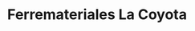 ---
title: "Ferremateriales La Coyota"
url: /malinalco/ferremateriales-la-coyota/
shop: comercio
---